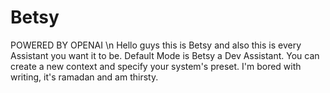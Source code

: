# Betsy
POWERED BY OPENAI \n
Hello guys this is Betsy and also this is every Assistant you want it to be.
Default Mode is Betsy a Dev Assistant.
You can create a new context and specify your system's preset.
I'm bored with writing, it's ramadan and am thirsty.